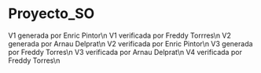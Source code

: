 # Proyecto_SO
V1 generada por Enric Pintor\n
V1 verificada por Freddy Torrres\n
V2 generada por Arnau Delprat\n
V2 verificada por Enric Pintor\n
V3 generada por Freddy Torres\n
V3 verificada por Arnau Delprat\n
V4 verificada por Freddy Torres\n

